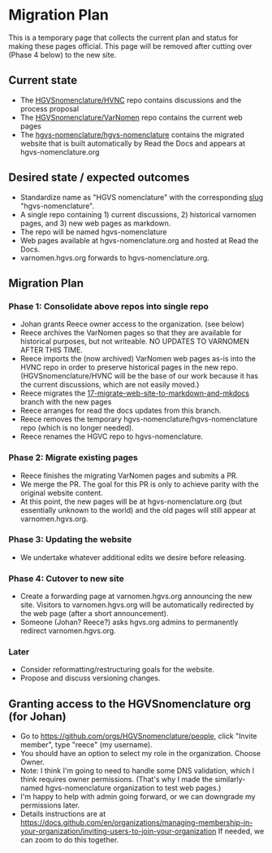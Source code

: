 # Migration Plan

This is a temporary page that collects the current plan and status for making these pages official.
This page will be removed after cutting over (Phase 4 below) to the new site.

## Current state

- The [HGVSnomenclature/HVNC](https://github.com/HGVSnomenclature/HVNC) repo contains discussions
  and the process proposal
- The [HGVSnomenclature/VarNomen](https://github.com/HGVSnomenclature/VarNomen) repo contains the
  current web pages
- The [hgvs-nomenclature/hgvs-nomenclature](https://github.com/hgvs-nomenclature/hgvs-nomenclature)
  contains the migrated website that is built automatically by Read the Docs and appears at
  hgvs-nomenclature.org

## Desired state / expected outcomes

- Standardize name as "HGVS nomenclature" with the corresponding [slug](https://patterns.dataincubator.org/book/url-slug.html) "hgvs-nomenclature".
- A single repo containing 1) current discussions, 2) historical varnomen pages, and 3) new web
  pages as markdown.
- The repo will be named hgvs-nomenclature
- Web pages available at hgvs-nomenclature.org and hosted at Read the Docs.
- varnomen.hgvs.org forwards to hgvs-nomenclature.org.

## Migration Plan

### Phase 1: Consolidate above repos into single repo

- Johan grants Reece owner access to the organization. (see below)
- Reece archives the VarNomen pages so that they are available for historical purposes, but not
  writeable. NO UPDATES TO VARNOMEN AFTER THIS TIME.
- Reece imports the (now archived) VarNomen web pages as-is into the HVNC repo in order to preserve
  historical pages in the new repo.  (HGVSnomenclature/HVNC will be the
  base of our work because it has the current discussions, which are not easily moved.)
- Reece migrates the
  [17-migrate-web-site-to-markdown-and-mkdocs](https://github.com/hgvs-nomenclature/hgvs-nomenclature.github.io/tree/17-migrate-web-site-to-markdown-and-mkdocs)
  branch with the new pages
- Reece arranges for read the docs updates from this branch.
- Reece removes the temporary hgvs-nomenclature/hgvs-nomenclature repo (which is no longer needed).
- Reece renames the HGVC repo to hgvs-nomenclature.

### Phase 2: Migrate existing pages

- Reece finishes the migrating VarNomen pages and submits a PR.
- We merge the PR. The goal for this PR is only to achieve parity with the original website content.
- At this point, the new pages will be at hgvs-nomenclature.org (but essentially unknown to the
  world) and the old pages will still appear at varnomen.hgvs.org.

### Phase 3: Updating the website

- We undertake whatever additional edits we desire before releasing.

### Phase 4: Cutover to new site

- Create a forwarding page at varnomen.hgvs.org announcing the new site. Visitors to
  varnomen.hgvs.org will be automatically redirected by the web page (after a short announcement).
- Someone (Johan? Reece?) asks hgvs.org admins to permanently redirect varnomen.hgvs.org.

### Later

- Consider reformatting/restructuring goals for the website.
- Propose and discuss versioning changes.

## Granting access to the HGVSnomenclature org (for Johan)

- Go to https://github.com/orgs/HGVSnomenclature/people, click "Invite member", type "reece" (my username).
- You should have an option to select my role in the organization. Choose Owner.
- Note: I think I'm going to need to handle some DNS validation, which I think requires owner permissions. (That's why I made the similarly-named hgvs-nomenclature organization to test web pages.)
- I'm happy to help with admin going forward, or we can downgrade my permissions later.
- Details instructions are at https://docs.github.com/en/organizations/managing-membership-in-your-organization/inviting-users-to-join-your-organization
If needed, we can zoom to do this together.